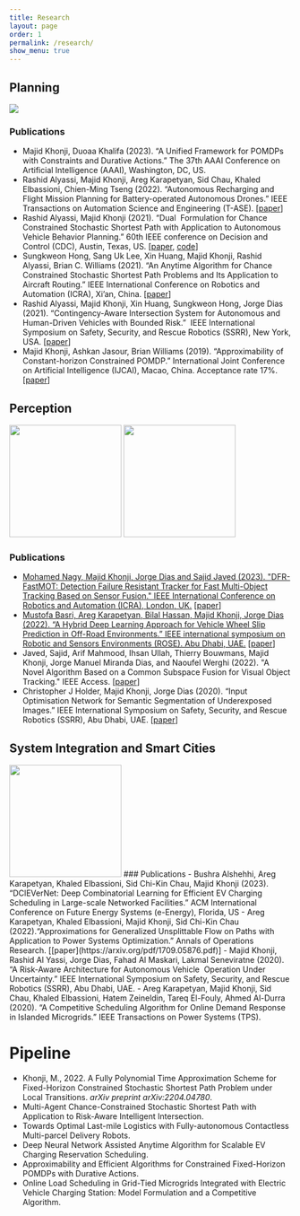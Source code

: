 ```yaml
---
title: Research
layout: page
order: 1
permalink: /research/
show_menu: true
---
```



## Planning
<img src="/1-research/planning-img/banner.gif" >


### Publications

- Majid Khonji, Duoaa Khalifa (2023). “A Unified Framework for POMDPs with Constraints and Durative Actions.” The 37th AAAI Conference on Artificial Intelligence (AAAI), Washington, DC, US. 
- Rashid Alyassi, Majid Khonji, Areg Karapetyan, Sid Chau, Khaled Elbassioni, Chien-Ming Tseng (2022). “Autonomous Recharging and Flight Mission Planning for Battery-operated Autonomous Drones.” IEEE Transactions on Automation Science and Engineering (T-ASE). [[paper](https://ieeexplore.ieee.org/stamp/stamp.jsp?arnumber=9779119)]
- Rashid Alyassi, Majid Khonji (2021). “Dual  Formulation for Chance Constrained Stochastic Shortest Path with Application to Autonomous Vehicle Behavior Planning.” 60th IEEE conference on Decision and Control (CDC), Austin, Texas, US. [[paper](https://arxiv.org/pdf/2302.13115.pdf), [code](https://github.com/AV-Lab/Risk_Aware_ROS_Planner)]
- Sungkweon Hong, Sang Uk Lee, Xin Huang, Majid Khonji, Rashid Alyassi, Brian C. Williams (2021). “An Anytime Algorithm for Chance Constrained Stochastic Shortest Path Problems and Its Application to Aircraft Routing.” IEEE International Conference on Robotics and Automation (ICRA), Xi’an, China. [[paper](https://dspace.mit.edu/handle/1721.1/145649)]
- Rashid Alyassi, Majid Khonji, Xin Huang, Sungkweon Hong, Jorge Dias (2021). “Contingency-Aware Intersection System for Autonomous and Human-Driven Vehicles with Bounded Risk.”  IEEE International Symposium on Safety, Security, and Rescue Robotics (SSRR), New York, USA. [[paper](https://ieeexplore.ieee.org/document/9597687)]
- Majid Khonji, Ashkan Jasour, Brian Williams (2019). “Approximability of Constant-horizon Constrained POMDP.” International Joint Conference on Artificial Intelligence (IJCAI), Macao, China. Acceptance rate 17%. [[paper](https://www.ijcai.org/proceedings/2019/0775.pdf)]


## Perception
<img src="/1-research/3d-multi-object-tracking-img/tracking-gif.gif" height="200">
<img src="/1-research/Offroad_AGV-Slip-Prediction-img/GIF_MUSTOFA_OP.gif" height="200">

### Publications
- [Mohamed Nagy, Majid Khonji, Jorge Dias and Sajid Javed (2023). "DFR-FastMOT: Detection Failure Resistant Tracker for Fast Multi-Object Tracking Based on Sensor Fusion." IEEE International Conference on Robotics and Automation (ICRA), London, UK.](/research/MOT) [[paper](https://arxiv.org/pdf/2302.14807.pdf)]
- [Mustofa Basri, Areg Karapetyan, Bilal Hassan, Majid Khonji, Jorge Dias (2022). “A Hybrid Deep Learning Approach for Vehicle Wheel Slip Prediction in Off-Road Environments.” IEEE international symposium on Robotic and Sensors Environments (ROSE). Abu Dhabi, UAE.](/research/offroad/) [[paper](https://ieeexplore.ieee.org/document/9977432)]
- Javed, Sajid, Arif Mahmood, Ihsan Ullah, Thierry Bouwmans, Majid Khonji, Jorge Manuel Miranda Dias, and Naoufel Werghi (2022). "A Novel Algorithm Based on a Common Subspace Fusion for Visual Object Tracking." IEEE Access. [[paper](https://ieeexplore.ieee.org/stamp/stamp.jsp?tp=&arnumber=9723062)]
- Christopher J Holder, Majid Khonji, Jorge Dias (2020). “Input Optimisation Network for Semantic Segmentation of Underexposed Images.” IEEE International Symposium on Safety, Security, and Rescue Robotics (SSRR), Abu Dhabi, UAE. [[paper](https://ieeexplore.ieee.org/document/9292626)]

## System Integration and Smart Cities
<img src="/1-research/integration-img/delivery-robot.gif" height="200">
### Publications
- Bushra Alshehhi, Areg Karapetyan, Khaled Elbassioni, Sid Chi-Kin Chau,  Majid Khonji (2023). “DClEVerNet: Deep Combinatorial Learning for Efficient EV Charging Scheduling in Large-scale Networked Facilities.” ACM International Conference on Future Energy Systems (e-Energy), Florida, US
- Areg Karapetyan, Khaled Elbassioni, Majid Khonji, Sid Chi-Kin Chau (2022).“Approximations for Generalized Unsplittable Flow on Paths with Application to Power Systems Optimization.” Annals of Operations Research. [[paper](https://arxiv.org/pdf/1709.05876.pdf)]
- Majid Khonji, Rashid Al Yassi, Jorge Dias, Fahad Al Maskari, Lakmal Seneviratne (2020). “A Risk-Aware Architecture for Autonomous Vehicle  Operation Under Uncertainty.” IEEE International Symposium on Safety, Security, and Rescue Robotics (SSRR), Abu Dhabi, UAE.
- Areg Karapetyan, Majid Khonji, Sid Chau, Khaled Elbassioni, Hatem Zeineldin, Tareq El-Fouly, Ahmed Al-Durra (2020). “A Competitive Scheduling Algorithm for Online Demand Response in Islanded Microgrids.” IEEE Transactions on Power Systems (TPS).

# Pipeline
- Khonji, M., 2022. A Fully Polynomial Time Approximation Scheme for Fixed-Horizon Constrained Stochastic Shortest Path Problem under Local Transitions. _arXiv preprint arXiv:2204.04780_.
- Multi-Agent Chance-Constrained Stochastic Shortest Path with Application to Risk-Aware Intelligent Intersection.
- Towards Optimal Last-mile Logistics with Fully-autonomous Contactless Multi-parcel Delivery Robots.
- Deep Neural Network Assisted Anytime Algorithm for Scalable EV Charging Reservation Scheduling.
- Approximability and Efficient Algorithms for Constrained Fixed-Horizon POMDPs with Durative Actions.
- Online Load Scheduling in Grid-Tied Microgrids Integrated with Electric Vehicle Charging Station: Model Formulation and a Competitive Algorithm.

